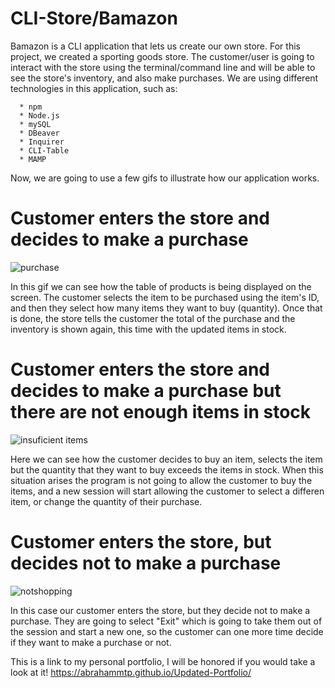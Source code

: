 # CLI-Store/Bamazon

  Bamazon is a CLI application that lets us create our own store. For this project, we created a sporting goods store. The customer/user is going to interact with the store using the terminal/command line and will be able to see the store's inventory, and also make purchases. We are using different technologies in this application, such as:

      * npm
      * Node.js
      * mySQL
      * DBeaver
      * Inquirer 
      * CLI-Table
      * MAMP
      
Now, we are going to use a few gifs to illustrate how our application works.

# Customer enters the store and decides to make a purchase

![purchase](https://user-images.githubusercontent.com/46465000/55370358-3f145400-54c8-11e9-9826-7a4b2ac00098.gif)

  In this gif we can see how the table of products is being displayed on the screen. The customer selects the item to be purchased using the item's ID, and then they select how many items they want to buy (quantity). Once that is done, the store tells the customer the total of the purchase and the inventory is shown again, this time with the updated items in stock.

# Customer enters the store and decides to make a purchase but there are not enough items in stock

![insuficient items](https://user-images.githubusercontent.com/46465000/55370497-a8946280-54c8-11e9-9fcd-0b0efaa981e2.gif)

  Here we can see how the customer decides to buy an item, selects the item but the quantity that they want to buy exceeds the items in stock. When this situation arises the program is not going to allow the customer to buy the items, and a new session will start allowing the customer to select a differen item, or change the quantity of their purchase.
  
# Customer enters the store, but decides not to make a purchase

![notshopping](https://user-images.githubusercontent.com/46465000/55370698-54d64900-54c9-11e9-99cb-8a83571bc476.gif)

  In this case our customer enters the store, but they decide not to make a purchase. They are going to select "Exit" which is going to take them out of the session and start a new one, so the customer can one more time decide if they want to make a purchase or not.
  
This is a link to my personal portfolio, I will be honored if you would take a look at it! https://abrahammtp.github.io/Updated-Portfolio/
